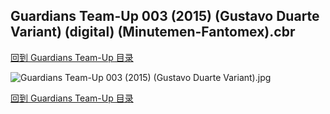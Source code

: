 ## Guardians Team-Up 003 (2015) (Gustavo Duarte Variant) (digital) (Minutemen-Fantomex).cbr


[回到 Guardians Team-Up 目录](https://github.com/alicewish/markdown/blob/master/series/Guardians-Team-Up.md)


![Guardians Team-Up 003 (2015) (Gustavo Duarte Variant).jpg](https://wx1.sinaimg.cn/large/6a9fdecaly1fr0u30cddjj21kw2ecqv5.jpg)

[回到 Guardians Team-Up 目录](https://github.com/alicewish/markdown/blob/master/series/Guardians-Team-Up.md)

